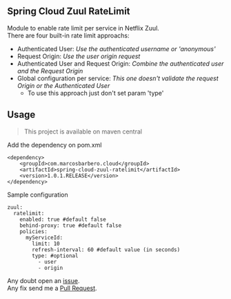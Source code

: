 Spring Cloud Zuul RateLimit
---
Module to enable rate limit per service in Netflix Zuul.  
There are four built-in rate limit approachs:
 - Authenticated User: *Use the authenticated username or 'anonymous'*
 - Request Origin: *Use the user origin request*
 - Authenticated User and Request Origin: *Combine the authenticated user and the Request Origin*
 - Global configuration per service: *This one doesn't validate the request Origin or the Authenticated User*
   - To use this approach just don't set param 'type'

Usage
---
>This project is available on maven central

Add the dependency on pom.xml
```
<dependency>
    <groupId>com.marcosbarbero.cloud</groupId>
    <artifactId>spring-cloud-zuul-ratelimit</artifactId>
    <version>1.0.1.RELEASE</version>
</dependency>
```

Sample configuration

```
zuul:
  ratelimit:
    enabled: true #default false
    behind-proxy: true #default false
    policies:
      myServiceId:
        limit: 10
        refresh-interval: 60 #default value (in seconds)
        type: #optional
          - user 
          - origin 
```

Any doubt open an [issue](https://github.com/marcosbarbero/spring-cloud-starter-zuul-ratelimit/issues).  
Any fix send me a [Pull Request](https://github.com/marcosbarbero/spring-cloud-starter-zuul-ratelimit/pulls).
